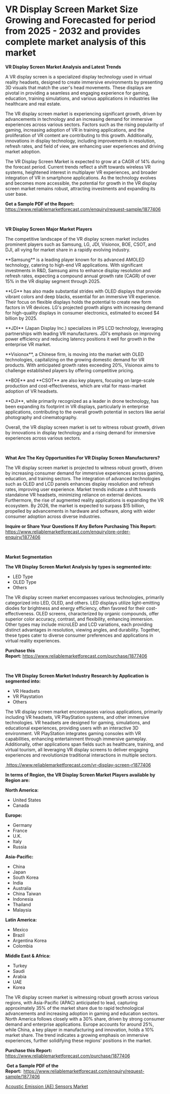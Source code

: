 <p><h1>VR Display Screen Market Size Growing and Forecasted for period from 2025 - 2032 and provides complete market analysis of this market</h1></p><p><strong>VR Display Screen Market Analysis and Latest Trends</strong></p>
<p><p>A VR display screen is a specialized display technology used in virtual reality headsets, designed to create immersive environments by presenting 3D visuals that match the user's head movements. These displays are pivotal in providing a seamless and engaging experience for gaming, education, training simulations, and various applications in industries like healthcare and real estate.</p><p>The VR display screen market is experiencing significant growth, driven by advancements in technology and an increasing demand for immersive experiences across various sectors. Factors such as the rising popularity of gaming, increasing adoption of VR in training applications, and the proliferation of VR content are contributing to this growth. Additionally, innovations in display technology, including improvements in resolution, refresh rates, and field of view, are enhancing user experiences and driving market adoption.</p><p>The VR Display Screen Market is expected to grow at a CAGR of 14% during the forecast period. Current trends reflect a shift towards wireless VR systems, heightened interest in multiplayer VR experiences, and broader integration of VR in smartphone applications. As the technology evolves and becomes more accessible, the potential for growth in the VR display screen market remains robust, attracting investments and expanding its user base.</p></p>
<p><strong>Get a Sample PDF of the Report:&nbsp;</strong> <a href="https://www.reliablemarketforecast.com/enquiry/request-sample/1877406?utm_campaign=1110&utm_medium=2&utm_source=Github&utm_content=ia&utm_term=13022025&utm_id=vr-display-screen">https://www.reliablemarketforecast.com/enquiry/request-sample/1877406</a></p>
<p>&nbsp;</p>
<p><strong>VR Display Screen Major Market Players</strong></p>
<p><p>The competitive landscape of the VR display screen market includes prominent players such as Samsung, LG, JDI, Visionox, BOE, CSOT, and DJI, all vying for market share in a rapidly evolving industry. </p><p>**Samsung** is a leading player known for its advanced AMOLED technology, catering to high-end VR applications. With significant investments in R&D, Samsung aims to enhance display resolution and refresh rates, expecting a compound annual growth rate (CAGR) of over 15% in the VR display segment through 2025.</p><p>**LG** has also made substantial strides with OLED displays that provide vibrant colors and deep blacks, essential for an immersive VR experience. Their focus on flexible displays holds the potential to create new form factors in VR devices. LG's projected growth aligns with increasing demand for high-quality displays in consumer electronics, estimated to exceed $4 billion by 2025.</p><p>**JDI** (Japan Display Inc.) specializes in IPS LCD technology, leveraging partnerships with leading VR manufacturers. JDI's emphasis on improving power efficiency and reducing latency positions it well for growth in the enterprise VR market.</p><p>**Visionox**, a Chinese firm, is moving into the market with OLED technologies, capitalizing on the growing domestic demand for VR products. With anticipated growth rates exceeding 20%, Visionox aims to challenge established players by offering competitive pricing.</p><p>**BOE** and **CSOT** are also key players, focusing on large-scale production and cost-effectiveness, which are vital for mass-market adoption of VR headsets.</p><p>**DJI**, while primarily recognized as a leader in drone technology, has been expanding its footprint in VR displays, particularly in enterprise applications, contributing to the overall growth potential in sectors like aerial photography and cinematography.</p><p>Overall, the VR display screen market is set to witness robust growth, driven by innovations in display technology and a rising demand for immersive experiences across various sectors.</p></p>
<p>&nbsp;</p>
<p><strong>What Are The Key Opportunities For VR Display Screen Manufacturers?</strong></p>
<p><p>The VR display screen market is projected to witness robust growth, driven by increasing consumer demand for immersive experiences across gaming, education, and training sectors. The integration of advanced technologies such as OLED and LCD panels enhances display resolution and refresh rates, improving user experience. Market trends indicate a shift towards standalone VR headsets, minimizing reliance on external devices. Furthermore, the rise of augmented reality applications is expanding the VR ecosystem. By 2026, the market is expected to surpass $15 billion, propelled by advancements in hardware and software, along with wider consumer adoption across diverse industries.</p></p>
<p><strong>Inquire or Share Your Questions If Any Before Purchasing This Report:</strong> <a href="https://www.reliablemarketforecast.com/enquiry/pre-order-enquiry/1877406?utm_campaign=1110&utm_medium=2&utm_source=Github&utm_content=ia&utm_term=13022025&utm_id=vr-display-screen">https://www.reliablemarketforecast.com/enquiry/pre-order-enquiry/1877406</a></p>
<p>&nbsp;</p>
<p><strong>Market Segmentation</strong></p>
<p><strong>The VR Display Screen Market Analysis by types is segmented into:</strong></p>
<p><ul><li>LED Type</li><li>OLED Type</li><li>Others</li></ul></p>
<p><p>The VR display screen market encompasses various technologies, primarily categorized into LED, OLED, and others. LED displays utilize light-emitting diodes for brightness and energy efficiency, often favored for their cost-effectiveness. OLED screens, characterized by organic compounds, offer superior color accuracy, contrast, and flexibility, enhancing immersion. Other types may include microLED and LCD variations, each providing distinct advantages in resolution, viewing angles, and durability. Together, these types cater to diverse consumer preferences and applications in virtual reality experiences.</p></p>
<p><strong>Purchase this Report:&nbsp;</strong><a href="https://www.reliablemarketforecast.com/purchase/1877406?utm_campaign=1110&utm_medium=2&utm_source=Github&utm_content=ia&utm_term=13022025&utm_id=vr-display-screen">https://www.reliablemarketforecast.com/purchase/1877406</a></p>
<p>&nbsp;</p>
<p><strong>The VR Display Screen Market Industry Research by Application is segmented into:</strong></p>
<p><ul><li>VR Headsets</li><li>VR Playstation</li><li>Others</li></ul></p>
<p><p>The VR display screen market encompasses various applications, primarily including VR headsets, VR PlayStation systems, and other immersive technologies. VR headsets are designed for gaming, simulations, and educational experiences, providing users with an interactive 3D environment. VR PlayStation integrates gaming consoles with VR capabilities, enhancing entertainment through immersive gameplay. Additionally, other applications span fields such as healthcare, training, and virtual tourism, all leveraging VR display screens to deliver engaging experiences and revolutionize traditional interactions in multiple sectors.</p></p>
<p><a href="https://www.reliablemarketforecast.com/vr-display-screen-r1877406?utm_campaign=1110&utm_medium=2&utm_source=Github&utm_content=ia&utm_term=13022025&utm_id=vr-display-screen">&nbsp;https://www.reliablemarketforecast.com/vr-display-screen-r1877406</a></p>
<p><strong>In terms of Region, the VR Display Screen Market Players available by Region are:</strong></p>
<p>
    <p> <strong> North America: </strong>
        <ul>
            <li>United States</li>
            <li>Canada</li>
        </ul>
        </p> 
    <p> <strong> Europe: </strong>
        <ul>
            <li>Germany</li>
            <li>France</li>
            <li>U.K.</li>
            <li>Italy</li>
            <li>Russia</li>
        </ul>
        </p> 
    <p> <strong> Asia-Pacific: </strong>
        <ul>
            <li>China</li>
            <li>Japan</li>
            <li>South Korea</li>
            <li>India</li>
            <li>Australia</li>
            <li>China Taiwan</li>
            <li>Indonesia</li>
            <li>Thailand</li>
            <li>Malaysia</li>
        </ul>
        </p> 
    <p> <strong> Latin America: </strong>
        <ul>
            <li>Mexico</li>
            <li>Brazil</li>
            <li>Argentina Korea</li>
            <li>Colombia</li>
        </ul>
        </p> 
    <p> <strong> Middle East & Africa: </strong>
        <ul>
            <li>Turkey</li>
            <li>Saudi</li>
            <li>Arabia</li>
            <li>UAE</li>
            <li>Korea</li>
        </ul>
    </p>
    </p>
<p><p>The VR display screen market is witnessing robust growth across various regions, with Asia-Pacific (APAC) anticipated to lead, capturing approximately 35% of the market share due to rapid technological advancements and increasing adoption in gaming and education sectors. North America follows closely with a 30% share, driven by strong consumer demand and enterprise applications. Europe accounts for around 25%, while China, a key player in manufacturing and innovation, holds a 10% market share. The trend indicates a growing emphasis on immersive experiences, further solidifying these regions’ positions in the market.</p></p>
<p><strong>Purchase this Report: </strong><a href="https://www.reliablemarketforecast.com/purchase/1877406?utm_campaign=1110&utm_medium=2&utm_source=Github&utm_content=ia&utm_term=13022025&utm_id=vr-display-screen">https://www.reliablemarketforecast.com/purchase/1877406</a></p>
<p>&nbsp;<strong>Get a Sample PDF of the Report:&nbsp;&nbsp;</strong><a href="https://www.reliablemarketforecast.com/enquiry/request-sample/1877406?utm_campaign=1110&utm_medium=2&utm_source=Github&utm_content=ia&utm_term=13022025&utm_id=vr-display-screen">https://www.reliablemarketforecast.com/enquiry/request-sample/1877406</a></p>
<p><strong></strong></p>
<p><p><a href="https://github.com/WillieWoodard/Market-Research-Report-List-7/blob/main/acoustic-emission-ae-sensors-market.md?utm_campaign=1110&utm_medium=2&utm_source=Github&utm_content=ia&utm_term=13022025&utm_id=vr-display-screen">Acoustic Emission (AE) Sensors Market</a></p></p>